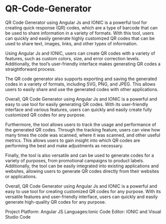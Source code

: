 # QR-Code-Generator
QR Code Generator using Angular Js and IONIC is a powerful tool for creating quick response (QR) codes, which are a type of barcode that can be used to share information in a variety of formats. With this tool, users can quickly and easily generate highly customized QR codes that can be used to share text, images, links, and other types of information.

Using Angular Js and IONIC, users can create QR codes with a variety of features, such as custom colors, size, and error correction levels. Additionally, the tool’s user-friendly interface makes generating QR codes a straightforward process.

The QR code generator also supports exporting and saving the generated codes in a variety of formats, including SVG, PNG, and JPEG. This allows users to easily share and use the generated codes with other applications.

Overall, QR Code Generator using Angular Js and IONIC is a powerful and easy to use tool for easily generating QR codes. With its user-friendly interface and various features, users can quickly and easily create fully customized QR codes for any purpose.

Furthermore, the tool allows users to track the usage and performance of the generated QR codes. Through the tracking feature, users can view how many times the code was scanned, where it was scanned, and other useful metrics. This allows users to gain insight into which QR codes are performing the best and make adjustments as necessary.

Finally, the tool is also versatile and can be used to generate codes for a variety of purposes, from promotional campaigns to product labels. Additionally, the tool can be easily integrated into existing applications and websites, allowing users to generate QR codes directly from their websites or applications.

Overall, QR Code Generator using Angular Js and IONIC is a powerful and easy to use tool for creating customized QR codes for any purpose. With its versatile features and user-friendly interface, users can quickly and easily generate high-quality QR codes for any purpose.

Project Platform: Angular JS
Languages:Ionic
Code Editor: IONIC and Visual Studio Code
